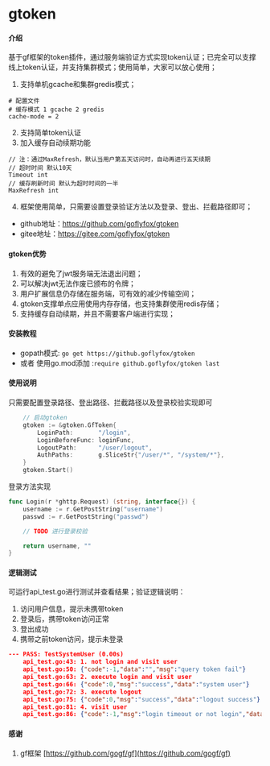 # gtoken

#### 介绍
基于gf框架的token插件，通过服务端验证方式实现token认证；已完全可以支撑线上token认证，并支持集群模式；使用简单，大家可以放心使用；

1. 支持单机gcache和集群gredis模式；
```
# 配置文件
# 缓存模式 1 gcache 2 gredis
cache-mode = 2
```

2. 支持简单token认证
3. 加入缓存自动续期功能
```
// 注：通过MaxRefresh，默认当用户第五天访问时，自动再进行五天续期
// 超时时间 默认10天
Timeout int
// 缓存刷新时间 默认为超时时间的一半
MaxRefresh int
```

4. 框架使用简单，只需要设置登录验证方法以及登录、登出、拦截路径即可；

* github地址：https://github.com/goflyfox/gtoken
* gitee地址：https://gitee.com/goflyfox/gtoken

#### gtoken优势
1. 有效的避免了jwt服务端无法退出问题；
2. 可以解决jwt无法作废已颁布的令牌；
3. 用户扩展信息仍存储在服务端，可有效的减少传输空间；
4. gtoken支撑单点应用使用内存存储，也支持集群使用redis存储；
5. 支持缓存自动续期，并且不需要客户端进行实现；

#### 安装教程

* gopath模式: `go get https://github.goflyfox/gtoken`
* 或者 使用go.mod添加 :`require github.goflyfox/gtoken last`

#### 使用说明

只需要配置登录路径、登出路径、拦截路径以及登录校验实现即可

```go
	// 启动gtoken
	gtoken := &gtoken.GfToken{
		LoginPath:       "/login",
		LoginBeforeFunc: loginFunc,
		LogoutPath:      "/user/logout",
		AuthPaths:       g.SliceStr{"/user/*", "/system/*"},
	}
	gtoken.Start()
```

登录方法实现

```go
func Login(r *ghttp.Request) (string, interface{}) {
	username := r.GetPostString("username")
	passwd := r.GetPostString("passwd")

	// TODO 进行登录校验

	return username, ""
}
```

#### 逻辑测试

可运行api_test.go进行测试并查看结果；验证逻辑说明：

1. 访问用户信息，提示未携带token
2. 登录后，携带token访问正常
3. 登出成功
4. 携带之前token访问，提示未登录

```json
--- PASS: TestSystemUser (0.00s)
    api_test.go:43: 1. not login and visit user
    api_test.go:50: {"code":-1,"data":"","msg":"query token fail"}
    api_test.go:63: 2. execute login and visit user
    api_test.go:66: {"code":0,"msg":"success","data":"system user"}
    api_test.go:72: 3. execute logout
    api_test.go:75: {"code":0,"msg":"success","data":"logout success"}
    api_test.go:81: 4. visit user
    api_test.go:86: {"code":-1,"msg":"login timeout or not login","data":""}
```

#### 感谢

1. gf框架 [https://github.com/gogf/gf](https://github.com/gogf/gf) 
